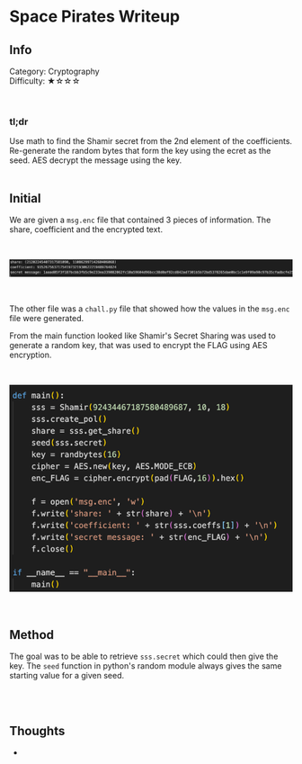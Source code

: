 # Space Pirates Writeup

## Info

Category: Cryptography <br/>
Difficulty: ★☆☆☆

<br/>

### **tl;dr**

Use math to find the Shamir secret from the 2nd element of the coefficients. Re-generate the random bytes that form the key using the ecret as the seed. AES decrypt the message using the key.
<br /><br />

## Initial

We are given a `msg.enc` file that contained 3 pieces of information. The share, coefficient and the encrypted text.

<br/>

![msg.enc](./images/1.png)

<br/>

The other file was a `chall.py` file that showed how the values in the `msg.enc` file were generated.

From the main function looked like Shamir's Secret Sharing was used to generate a random key, that was used to encrypt the FLAG using AES encryption.

<br/>

![Main function](./images/2.png)

<br/>

## Method

The goal was to be able to retrieve `sss.secret` which could then give the key. The `seed` function in python's random module always gives the same starting value for a given seed.

<br/>

<br/>

## Thoughts

-
